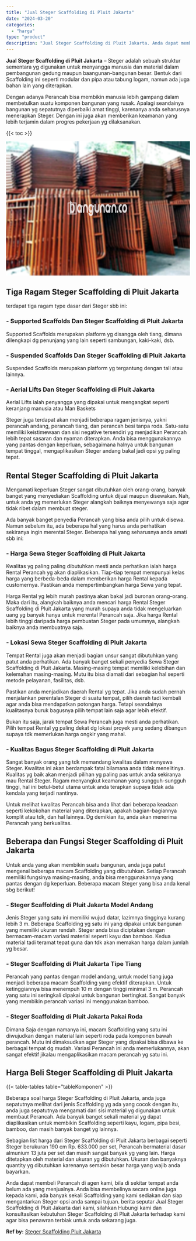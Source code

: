 ```yaml
---
title: "Jual Steger Scaffolding di Pluit Jakarta"
date: "2024-03-20"
categories: 
  - "harga"
type: "product"
description: "Jual Steger Scaffolding di Pluit Jakarta. Anda dapat membeli Perancah di agen kami, bila di sekitar tempat anda belum ada yang menjualnya. Anda bisa membelin..."
---
```


**Jual Steger Scaffolding di Pluit Jakarta** – Steger adalah sebuah struktur sementara yg digunakan untuk menyangga manusia dan material dalam pembangunan gedung maupun baangunan-bangunan besar. Bentuk dari Scaffolding ini seperti modular dan pipa atau tabung logam, namun ada juga bahan lain yang diterapkan.

Dengan adanya Perancah bisa membikin manusia lebih gampang dalam membetulkan suatu komponen bangunan yang rusak. Apalagi seandainya bangunan yg sepatutnya diperbaiki amat tinggi, karenanya anda seharusnya menerapkan Steger. Dengan ini juga akan memberikan keamanan yang lebih terjamin dalam progres pekerjaan yg dilaksanakan.

{{< toc >}}

![Jual Steger Scaffolding di Pluit Jakarta](/images/sewa-scaffolding-steger-13.png)

## Tiga Ragam Steger Scaffolding di Pluit Jakarta

terdapat tiga ragam type dasar dari Steger sbb ini:

### \- Supported Scaffolds Dan Steger Scaffolding di Pluit Jakarta

Supported Scaffolds merupakan platform yg disangga oleh tiang, dimana dilengkapi dg penunjang yang lain seperti sambungan, kaki-kaki, dsb.

### \- Suspended Scaffolds Dan Steger Scaffolding di Pluit Jakarta

Suspended Scaffolds merupakan platform yg tergantung dengan tali atau lainnya.

### \- Aerial Lifts Dan Steger Scaffolding di Pluit Jakarta

Aerial Lifts ialah penyangga yang dipakai untuk mengangkat seperti keranjang manusia atau Man Baskets

Steger juga terdapat akan menjadi beberapa ragam jenisnya, yakni perancah andang, perancah tiang, dan perancah besi tanpa roda. Satu-satu memiliki keistimewaan dan sisi negative tersendiri yg menjadikan Perancah lebih tepat sasaran dan nyaman diterapkan. Anda bisa menggunakannya yang pantas dengan keperluan, sebagaimana halnya untuk bangunan tempat tinggal, mengaplikasikan Steger andang bakal jadi opsi yg paling tepat.

## Rental Steger Scaffolding di Pluit Jakarta

Mengamati keperluan Steger sangat dibutuhkan oleh orang-orang, banyak banget yang menyediakan Scaffolding untuk dijual maupun disewakan. Nah, untuk anda yg memerlukan Steger alangkah baiknya menyewanya saja agar tidak ribet dalam membuat steger.

Ada banyak banget penyedia Perancah yang bisa anda pilih untuk disewa. Namun sebelum itu, ada beberapa hal yang harus anda perhatikan sekiranya ingin merental Steger. Beberapa hal yang seharusnya anda amati sbb ini:

### \- Harga Sewa Steger Scaffolding di Pluit Jakarta

Kwalitas yg paling paling dibutuhkan mesti anda perhatikan ialah harga Rental Perancah yg akan diaplikasikan. Tiap-tiap tempat mempunyai kelas harga yang berbeda-beda dalam memberikan harga Rental kepada customernya. Pastikan anda mempertimbangkan harga Sewa yang tepat.

Harga Rental yg lebih murah pastinya akan bakal jadi buronan orang-orang. Maka dari itu, alangkah baiknya anda mencari harga Rental Steger Scaffolding di Pluit Jakarta yang murah supaya anda tidak mengeluarkan uang yg banyak hanya untuk merental Perancah saja. Jika harga Rental lebih tinggi daripada harga pembuatan Steger pada umumnya, alangkah baiknya anda membuatnya saja.

### \- Lokasi Sewa Steger Scaffolding di Pluit Jakarta

Tempat Rental juga akan menjadi bagian unsur sangat dibutuhkan yang patut anda perhatikan. Ada banyak banget sekali penyedia Sewa Steger Scaffolding di Pluit Jakarta. Masing-masing tempat memiliki kelebihan dan kelemahan masing-masing. Mutu itu bisa diamati dari sebagian hal seperti metode pelayanan, fasilitas, dsb.

Pastikan anda menjadikan daerah Rental yg tepat. Jika anda sudah pernah menjalankan perentalan Steger di suatu tempat, pilih daerah tadi kembali agar anda bisa mendapatkan potongan harga. Tetapi seandainya kualitasnya buruk bagusnya pilih tempat lain saja agar lebih efektif.

Bukan itu saja, jarak tempat Sewa Perancah juga mesti anda perhatikan. Pilih tempat Rental yg paling dekat dg lokasi proyek yang sedang dibangun supaya tdk memerlukan harga ongkir yang mahal.

### \- Kualitas Bagus Steger Scaffolding di Pluit Jakarta

Sangat banyak orang yang tdk memandang kwalitas dalam menyewa Steger. Kwalitas ini akan berdampak fatal bilamana anda tidak menelitinya. Kualitas yg baik akan menjadi pilihan yg paling pas untuk anda sekiranya mau Rental Steger. Ragam menyangkut keamanan yang sungguh-sungguh tinggi, hal ini betul-betul utama untuk anda terapkan supaya tidak ada kendala yang terjadi nantinya.

Untuk melihat kwalitas Perancah bisa anda lihat dari beberapa keadaan seperti kekokohan material yang diterapkan, apakah bagian-bagiannya komplit atau tdk, dan hal lainnya. Dg demikian itu, anda akan menerima Perancah yang berkualitas.

## Beberapa dan Fungsi Steger Scaffolding di Pluit Jakarta

Untuk anda yang akan membikin suatu bangunan, anda juga patut mengenal beberapa macam Scaffolding yang dibutuhkan. Setiap Perancah memiliki fungsinya masing-masing, anda bisa menggunakannya yang pantas dengan dg keperluan. Beberapa macam Steger yang bisa anda kenal sbg berikut!

### \- Steger Scaffolding di Pluit Jakarta Model Andang

Jenis Steger yang satu ini memiliki wujud datar, lazimnya tingginya kurang lebih 3 m. Beberapa Scaffolding yg satu ini yang dipakai untuk bangunan yang memiliki ukuran rendah. Steger anda bisa diciptakan dengan bermacam-macam variasi material seperti kayu dan bamboo. Kedua material tadi teramat tepat guna dan tdk akan memakan harga dalam jumlah yg besar.

### \- Steger Scaffolding di Pluit Jakarta Tipe Tiang

Perancah yang pantas dengan model andang, untuk model tiang juga menjadi beberapa macam Scaffolding yang efektif diterapkan. Untuk ketinggiannya bisa menempuh 10 m dengan tinggi minimal 3 m. Perancah yang satu ini seringkali dipakai untuk bangunan bertingkat. Sangat banyak yang membikin perancah variasi ini menggunakan bamboo.

### \- Steger Scaffolding di Pluit Jakarta Pakai Roda

Dimana Saja dengan namanya ini, macam Scaffolding yang satu ini diwujudkan dengan material lain seperti roda pada komponen bawah perancah. Mutu ini dimaksudkan agar Steger yang dipakai bisa dibawa ke berbagai tempat dg mudah. Variasi Perancah ini anda memerlukannya, akan sangat efektif jikalau mengaplikasikan macam perancah yg satu ini.

## Harga Beli Steger Scaffolding di Pluit Jakarta

{{< table-tables table="tableKomponen" >}}

Beberapa soal harga Steger Scaffolding di Pluit Jakarta, anda juga sepatutnya melihat dari jenis Scaffolding yg ada yang cocok dengan itu, anda juga sepatutnya mengamati dari sisi material yg digunakan untuk membaut Perancah. Ada banyak banget sekali material yg dapat diaplikasikan untuk membikin Scaffolding seperti kayu, logam, pipa besi, bamboo, dan masih banyak banget yg lainnya.

Sebagian list harga dari Steger Scaffolding di Pluit Jakarta berbagai seperti Steger berukuran 190 cm Rp. 633.000 per set, Perancah bermaterial dasar almunium 13 juta per set dan masih sangat banyak yg yang lain. Harga ditetapkan oleh material dan ukuran yg dibutuhkan. Ukuran dan banyaknya quantity yg dibutuhkan karenanya semakin besar harga yang wajib anda bayarkan.

Anda dapat membeli Perancah di agen kami, bila di sekitar tempat anda belum ada yang menjualnya. Anda bisa membelinya secara online juga kepada kami, ada banyak sekali Scaffolding yang kami sediakan dan siap mengantarkan Steger opsi anda sampai tujuan. berita seputar Jual Steger Scaffolding di Pluit Jakarta dari kami, silahkan Hubungi kami dan konsultasikan kebutuhan Steger Scaffolding di Pluit Jakarta terhadap kami agar bisa penawran terbiak untuk anda sekarang juga.

**Ref by:** [Steger Scaffolding Pluit Jakarta](https://id.wikipedia.org/wiki/Steger)
